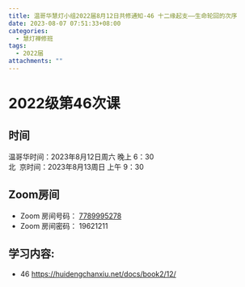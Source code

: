```yaml
---
title: 温哥华慧灯小组2022届8月12日共修通知-46 十二缘起支——生命轮回的次序
date: 2023-08-07 07:51:33+08:00
categories:
  - 慧灯禅修班
tags:
  - 2022届
attachments: ""
---
```

# 2022级第46次课

## 时间

温哥华时间：2023年8月12日周六 晚上 6：30\
北  京时间：2023年8月13周日 上午 9：30

## Zoom房间

* Zoom 房间号码： [7789995278](https://us02web.zoom.us/j/7789995278?pwd=VjZmbWJFY2k2K0E5RVB2cTNIQmhqUT09)
* Zoom 房间密码： 19621211

## 学习内容:

* 46 [](https://huidengchanxiu.net/docs/book2/12)<https://huidengchanxiu.net/docs/book2/12/>